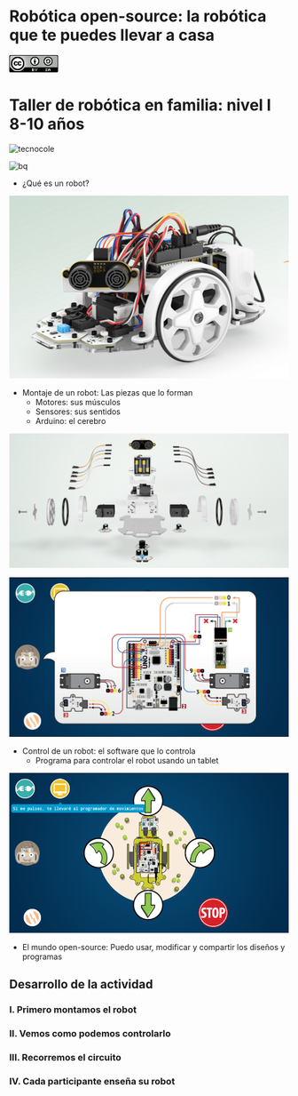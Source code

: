 # Robótica open-source: la robótica que te puedes llevar a casa


![imagenes/CCbySQ_88x31.png](./imagenes/CCbySQ_88x31.png)


# Taller de robótica en familia: nivel I 8-10 años

![tecnocole](http://www.tecnocole.com/wp-content/uploads/2015/10/cropped-header_tecnocole.jpg)

![bq](http://d1he77roj9b4by.cloudfront.net/bqcom/static/Pressroom/logos/logoandsymbol/BQlogosymbol200x200.jpg)

* ¿Qué es un robot?

![robot](./imagenes/Evolution.png)

* Montaje de un robot: Las piezas que lo forman
  * Motores: sus músculos
  * Sensores: sus sentidos
  * Arduino: el cerebro

![montaje](./imagenes/evomontaje.png)

![montaje2](./imagenes/Robopad-5.png)

* Control de un robot: el software que lo controla
    * Programa para controlar el robot usando un tablet

![control](./imagenes/robopad_diwo_programador.png)

* El mundo open-source: Puedo usar, modificar y compartir los diseños y programas


## Desarrollo de la actividad

### I. Primero montamos el robot
### II. Vemos como podemos controlarlo
### III. Recorremos el circuito
### IV. Cada participante enseña su robot
